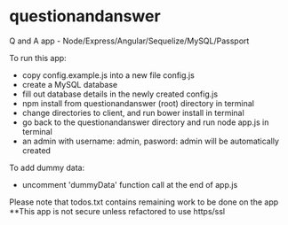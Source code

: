 # questionandanswer
Q and A app - Node/Express/Angular/Sequelize/MySQL/Passport

To run this app:
- copy config.example.js into a new file config.js
- create a MySQL database
- fill out database details in the newly created config.js
- npm install from questionandanswer (root) directory in terminal
- change directories to client, and run bower install in terminal
- go back to the questionandanswer directory and run node app.js in terminal
- an admin with username: admin, pasword: admin will be automatically created 

To add dummy data:
- uncomment 'dummyData' function call at the end of app.js

Please note that todos.txt contains remaining work to be done on the app
**This app is not secure unless refactored to use https/ssl
